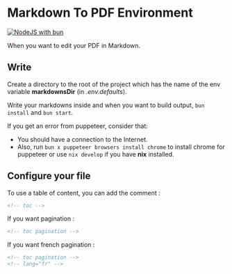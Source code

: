 # Markdown To PDF Environment

[![NodeJS with bun](https://github.com/AndreVede/pdf_env_md/actions/workflows/webpack.yml/badge.svg?branch=main)](https://github.com/AndreVede/pdf_env_md/actions/workflows/webpack.yml)

When you want to edit your PDF in Markdown.

## Write

Create a directory to the root of the project which has the name of the env variable **markdownsDir** (in _.env.defaults_).

Write your markdowns inside and when you want to build output, `bun install` and `bun start`.

If you get an error from puppeteer, consider that:

- You should have a connection to the Internet.
- Also, run `bun x puppeteer browsers install chrome` to install chrome for puppeteer or use `nix develop` if you have **nix** installed.

## Configure your file

To use a table of content, you can add the comment :

```markdown
<!-- toc -->
```

If you want pagination :

```markdown
<!-- toc pagination -->
```

If you want french pagination :

```markdown
<!-- toc pagination -->
<!-- lang="fr" -->
```
